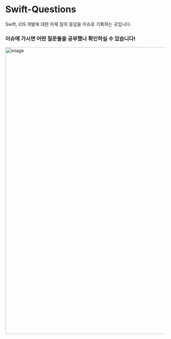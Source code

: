 # Swift-Questions
Swift, iOS 개발에 대한 자체 질의 응답을 이슈로 기록하는 곳입니다.

### 이슈에 가시면 어떤 질문들을 공부했나 확인하실 수 있습니다!
<img width="900" alt="image" src="https://user-images.githubusercontent.com/103009135/192262516-ec82bf48-237e-43e8-92e1-8c33f01aa3ec.png">


